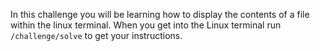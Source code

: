 In this challenge you will be learning how to display the contents of a file within the linux terminal. When you get into the Linux terminal run `/challenge/solve` to get your instructions.
